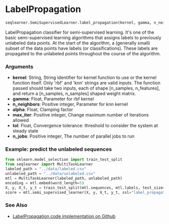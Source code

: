 # LabelPropagation
```python
seqlearner.SemiSupervisedLearner.label_propagation(kernel, gamma, n_neighbors, alpha, max_iter, tol, n_jobs)
```

LabelPropagation classifier for semi-supervised learning. It's one of the basic semi-supervised learning algorithms that assigns labels to previously unlabeled data points. 
At the start of the algorithm, a (generally small) subset of the data points have labels (or classifications). 
These labels are propagated to the unlabeled points throughout the course of the algorithm.

### Arguments
- __kernel__: String, String identifier for kernel function to use or the kernel function itself. Only 'rbf' and 'knn' strings are valid inputs. The function passed should take two inputs, each of shape [n_samples, n_features], and return a [n_samples, n_samples] shaped weight matrix.
- __gamma__: Float, Parameter for rbf kernel
- __n_neighbors__: Positive integer, Parameter for knn kernel
- __alpha__: Float, Clamping factor
- __max_iter__: Positive integer, Change maximum number of iterations allowed
- __tol__: Float, Convergence tolerance: threshold to consider the system at steady state
- __n_jobs__: Positive integer, The number of parallel jobs to run


### Example: predict the unlabeled sequences

```python
from sklearn.model_selection import train_test_split
from seqlearner import MultiTaskLearner
labeled_path = "../data/labeled.csv"
unlabeled_path = "../data/unlabeled.csv"
mtl = MultiTaskLearner(labeled_path, unlabeled_path)
encoding = mtl.embed(word_length=5)
X, y, X_t, y_t = train_test_split(mtl.sequences, mtl.labels, test_size=0.33)
score = mtl.semi_supervised_learner(X, y, X_t, y_t, ssl="label_propagation")
```

### See Also
- [LabelPropagation code implementation on Github](https://github.com/EliHei/seqlearn/blob/master/seqlearner/SemiSupervisedLearner.py)

